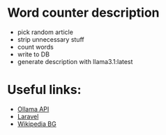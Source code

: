 # Word counter description
- pick random article
- strip unnecessary stuff
- count words
- write to DB
- generate description with llama3.1:latest

# Useful links:
- [Ollama API](https://github.com/ollama/ollama/blob/main/docs/api.md)
- [Laravel](https://laravel.com/)
- [Wikipedia BG](https://bg.wikipedia.org/)
